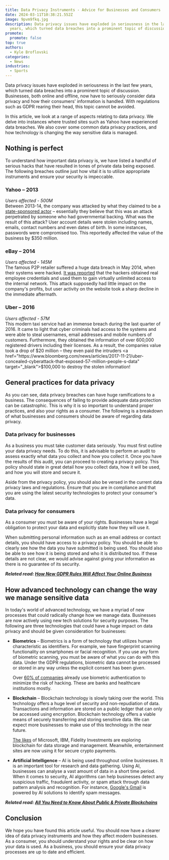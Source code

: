 ```yaml
---
title: Data Privacy Instruments - Advice for Businesses and Consumers
date: 2024-03-11T10:38:21.552Z
image: 9pvm9fkq.jpg
description: Data privacy issues have exploded in seriousness in the last few
  years, which turned data breaches into a prominent topic of discussion.
promote:
  promote: false
top: true
authors:
  - Kyle Broflovski
categories:
  - News
industries:
  - Sports
---
```

Data privacy issues have exploded in seriousness in the last few years, which turned data breaches into a prominent topic of discussion. Businesses, both online and offline, now have to seriously consider data privacy and how their consumers' information is handled. With regulations such as GDPR rearing their head, this topic cannot be avoided. 

In this article, we look at a range of aspects relating to data privacy. We delve into instances where trusted sites such as Yahoo have experienced data breaches. We also cover some common data privacy practices, and how technology is changing the way sensitive data is managed.

## Nothing is perfect

To understand how important data privacy is, we have listed a handful of serious hacks that have resulted in tones of private data being exposed. The following breaches outline just how vital it is to utilize appropriate instruments and ensure your security is impeccable.

### Yahoo – 2013

*Users affected - 500M* <br />
Between 2013-14, the company was attacked by what they claimed to be a <a href="https://money.cnn.com/2016/09/22/technology/yahoo-data-breach/" target="_blank">state-sponsored actor</a> – essentially they believe that this was an attack perpetrated by someone who had governmental backing. What was the result of this attack? User account details were stolen including names, emails, contact numbers and even dates of birth. In some instances, passwords were compromised too. This reportedly affected the value of the business by $350 million.

### eBay – 2014

*Users affected - 145M* <br />
The famous P2P retailer suffered a huge data breach in May 2014, when their systems were hacked. <a href="https://www.reuters.com/article/uk-ebay-password-idUKKBN0E10ZL20140522?edition-redirect=uk" target="_blank">It was reported</a> that the hackers obtained real employee credentials and used them to gain virtually unlimited access to the internal network. This attack supposedly had little impact on the company's profits, but user activity on the website took a sharp decline in the immediate aftermath.

### Uber – 2016

*Users affected - 57M* <br />
This modern taxi service had an immense breach during the last quarter of 2016. It came to light that cyber criminals had access to the systems and were able to steal usernames, email addresses and mobile numbers of customers. Furthermore, they obtained the information of over 600,000 registered drivers including their licenses. As a result, the companies value took a drop of $20 million – they even paid the intruders <a href="https://www.bloomberg.com/news/articles/2017-11-21/uber-concealed-cyberattack-that-exposed-57-million-people-s-data" target="_blank">$100,000</a> to destroy the stolen information!

## General practices for data privacy

As you can see, data privacy breaches can have huge ramifications to a business. The consequences of failing to provide adequate data protection can be catastrophic. This is why it is so important to understand proper practices, and also your rights as a consumer. The following is a breakdown of what businesses and consumers should be aware of regarding data privacy.

### Data privacy for businesses

As a business you must take customer data seriously. You must first outline your data privacy needs. To do this, it is advisable to perform an audit to assess exactly what data you collect and how you collect it. Once you have the results of this audit, you can proceed to creating a privacy policy. This policy should state in great detail how you collect data, how it will be used, and how you will store and secure it.

Aside from the privacy policy, you should also be versed in the current data privacy laws and regulations. Ensure that you are in compliance and that you are using the latest security technologies to protect your consumer's data.

### Data privacy for consumers

As a consumer you must be aware of your rights. Businesses have a legal obligation to protect your data and explicitly state how they will use it.

When submitting personal information such as an email address or contact details, you should have access to a privacy policy. You should be able to clearly see how the data you have submitted is being used. You should also be able to see how it is being stored and who it is distributed too. If these details are not clear, we would advise against giving your information as there is no guarantee of its security.

***Related read: [How New GDPR Rules Will Affect Your Online Business](https://anadea.info/blog/how-new-gdpr-rules-will-affect-your-online-business)***

## How advanced technology can change the way we manage sensitive data

In today's world of advanced technology, we have a myriad of new processes that could radically change how we manage data. Businesses are now actively using new tech solutions for security purposes. The following are three technologies that could have a huge impact on data privacy and should be given consideration for businesses:

* **Biometrics** – Biometrics is a form of technology that utilizes human characteristic as identifiers. For example, we have fingerprint scanning functionality on smartphones or facial recognition. If you use any form of biometric scanning, you must be aware of what you can do with this data. Under the GDPR regulations, biometric data cannot be processed or stored in any way unless the explicit consent has been given.

  Over <a href="https://money.cnn.com/2018/03/18/technology/biometrics-workplace/index.html" target="_blank">60% of companies</a> already use biometric authentication to minimize the risk of hacking. These are banks and healthcare institutions mostly.

* **Blockchain** – Blockchain technology is slowly taking over the world. This technology offers a huge level of security and non-repudiation of data. Transactions and information are stored on a public ledger that can only be accessed using encryption. Blockchain technology offers a viable means of securely transferring and storing sensitive data. We can expect more businesses to make use of this technology in the near future.

  <a href="https://interestingengineering.com/these-20-companies-are-placing-big-bets-on-blockchain-technology" target="_blank">The likes</a> of Microsoft, IBM, Fidelity Investments are exploring blockchain for data storage and management. Meanwhile, entertainment sites are now using it for secure crypto payments.

* **Artificial Intelligence** – AI is being used throughout online businesses. It is an important tool for research and data gathering. Using AI, businesses can analyse a vast amount of data in a short time period. When it comes to security, AI algorithms can help businesses detect any suspicious traffic, fraudulent activity, or spam attack through data pattern analysis and recognition. For instance, <a href="https://www.siliconrepublic.com/enterprise/google-gmail-spam-tensorflow" target="_blank">Google's Gmail</a> is powered by AI solutions to identify spam messages. 

***Related read: [All You Need to Know About Public & Private Blockchains](https://anadea.info/blog/public-and-private-blockchains)***

## Conclusion

We hope you have found this article useful. You should now have a clearer idea of data privacy instruments and how they affect modern businesses. As a consumer, you should understand your rights and be clear on how your data is used. As a business, you should ensure your data privacy processes are up to date and efficient.
